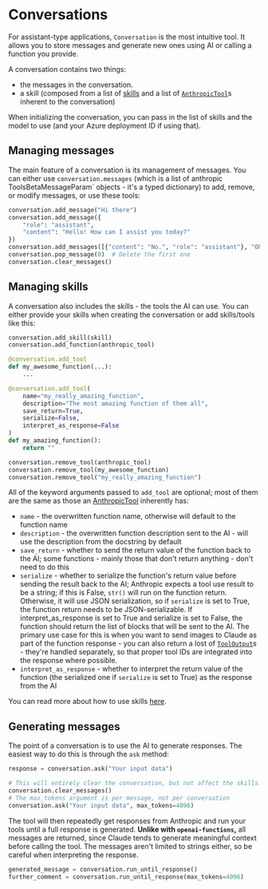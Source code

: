 # Conversations

For assistant-type applications, `Conversation` is the most intuitive tool. It allows you to store messages and generate new ones using AI or calling a function you provide.

A conversation contains two things:

- the messages in the conversation.
- a skill (composed from a list of [skills](skills) and a list of [`AnthropicTool`](anthropic_tools.AnthropicTool)s inherent to the conversation)

When initializing the conversation, you can pass in the list of skills and the model to use (and your Azure deployment ID if using that).

## Managing messages

The main feature of a conversation is its management of messages. You can either use `conversation.messages` (which is a list of anthropic ToolsBetaMessageParam` objects - it's a typed dictionary) to add, remove, or modify messages, or use these tools:

```python
conversation.add_message("Hi there")
conversation.add_message({
    "role": "assistant",
    "content": "Hello! How can I assist you today?"
})
conversation.add_messages([{"content": "No.", "role": "assistant"}, "Oh ok"])  # Adding several at once
conversation.pop_message(0)  # Delete the first one
conversation.clear_messages()
```

## Managing skills

A conversation also includes the skills - the tools the AI can use. You can either provide your skills when creating the conversation or add skills/tools like this:

```python
conversation.add_skill(skill)
conversation.add_function(anthropic_tool)

@conversation.add_tool
def my_awesome_function(...):
    ...

@conversation.add_tool(
    name="my_really_amazing_function",
    description="The most amazing function of them all",
    save_return=True,
    serialize=False,
    interpret_as_response=False
)
def my_amazing_function():
    return ""

conversation.remove_tool(anthropic_tool)
conversation.remove_tool(my_awesome_function)
conversation.remove_tool("my_really_amazing_function")
```

All of the keyword arguments passed to `add_tool` are optional; most of them are the same as those an [AnthropicTool](anthropic_tools.AnthropicTool) inherently has:

- `name` - the overwritten function name, otherwise will default to the function name
- `description` - the overwritten function description sent to the AI - will use the description from the docstring by default
- `save_return` - whether to send the return value of the function back to the AI; some functions - mainly those that don't return anything - don't need to do this
- `serialize` - whether to serialize the function's return value before sending the result back to the AI; Anthropic expects a tool use result to be a string; if this is False, `str()` will run on the function return. Otherwise, it will use JSON serialization, so if `serialize` is set to True, the function return needs to be JSON-serializable. If interpret_as_response is set to True and serialize is set to False, the function should return the list of blocks that will be sent to the AI. The primary use case for this is when you want to send images to Claude as part of the function response - you can also return a lost of [`ToolOutput`](anthropic_tools.ToolOutput)s - they're handled separately, so that proper tool IDs are integrated into the response where possible.
- `interpret_as_response` - whether to interpret the return value of the function (the serialized one if `serialize` is set to True) as the response from the AI

You can read more about how to use skills [here](skills).

## Generating messages

The point of a conversation is to use the AI to generate responses. The easiest way to do this is through the `ask` method:

```python
response = conversation.ask("Your input data")

# This will entirely clear the conversation, but not affect the skills:
conversation.clear_messages()
# The max_tokens argument is per message, not per conversation
conversation.ask("Your input data", max_tokens=4096)
```

The tool will then repeatedly get responses from Anthropic and run your tools until a full response is generated. **Unlike with `openai-functions`,** all messages are returned, since Claude tends to generate meaningful context before calling the tool. The messages aren't limited to strings either, so be careful when interpreting the response.

```python
generated_message = conversation.run_until_response()
further_comment = conversation.run_until_response(max_tokens=4096)
```
